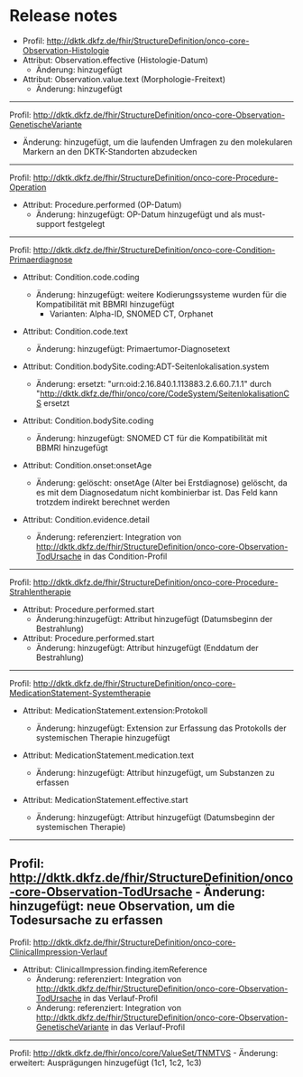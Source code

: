 # Release notes
- Profil: http://dktk.dkfz.de/fhir/StructureDefinition/onco-core-Observation-Histologie 
- Attribut: Observation.effective (Histologie-Datum)
	- Änderung: hinzugefügt
- Attribut: Observation.value.text (Morphologie-Freitext)
	- Änderung: hinzugefügt
----------------------------------------------------

Profil: http://dktk.dkfz.de/fhir/StructureDefinition/onco-core-Observation-GenetischeVariante
  - Änderung: hinzugefügt, um die laufenden Umfragen zu den molekularen Markern an den DKTK-Standorten abzudecken  
----------------------------------------------------

Profil: http://dktk.dkfz.de/fhir/StructureDefinition/onco-core-Procedure-Operation
- Attribut: Procedure.performed (OP-Datum) 
	- Änderung: hinzugefügt: OP-Datum hinzugefügt und als must-support festgelegt
----------------------------------------------------

Profil: http://dktk.dkfz.de/fhir/StructureDefinition/onco-core-Condition-Primaerdiagnose
- Attribut: Condition.code.coding 
	- Änderung: hinzugefügt: weitere Kodierungssysteme wurden für die Kompatibilität mit BBMRI hinzugefügt
		- Varianten: Alpha-ID, SNOMED CT, Orphanet   
- Attribut: Condition.code.text 
	- Änderung: hinzugefügt: Primaertumor-Diagnosetext

- Attribut: Condition.bodySite.coding:ADT-Seitenlokalisation.system
	- Änderung: ersetzt: "urn:oid:2.16.840.1.113883.2.6.60.7.1.1" durch "http://dktk.dkfz.de/fhir/onco/core/CodeSystem/SeitenlokalisationCS ersetzt 

- Attribut: Condition.bodySite.coding
	- Änderung: hinzugefügt: SNOMED CT für die Kompatibilität mit BBMRI hinzugefügt
- Attribut: Condition.onset:onsetAge
	- Änderung: gelöscht: onsetAge (Alter bei Erstdiagnose) gelöscht, da es mit dem Diagnosedatum nicht kombinierbar ist. Das Feld kann trotzdem indirekt berechnet werden
- Attribut: Condition.evidence.detail
	- Änderung: referenziert: Integration von http://dktk.dkfz.de/fhir/StructureDefinition/onco-core-Observation-TodUrsache in das Condition-Profil 	
----------------------------------------------------

Profil: http://dktk.dkfz.de/fhir/StructureDefinition/onco-core-Procedure-Strahlentherapie
- Attribut: Procedure.performed.start
	- Änderung:hinzugefügt: Attribut hinzugefügt (Datumsbeginn der Bestrahlung)
- Attribut: Procedure.performed.start
	- Änderung: hinzugefügt: Attribut hinzugefügt (Enddatum der Bestrahlung)
----------------------------------------------------

Profil: http://dktk.dkfz.de/fhir/StructureDefinition/onco-core-MedicationStatement-Systemtherapie
- Attribut: MedicationStatement.extension:Protokoll
	- Änderung: hinzugefügt: Extension zur Erfassung das Protokolls der systemischen Therapie hinzugefügt
- Attribut: MedicationStatement.medication.text
	- Änderung: hinzugefügt: Attribut hinzugefügt, um Substanzen zu erfassen

- Attribut: MedicationStatement.effective.start
	- Änderung: hinzugefügt: Attribut hinzugefügt (Datumsbeginn der systemischen Therapie)
----------------------------------------------------

Profil: http://dktk.dkfz.de/fhir/StructureDefinition/onco-core-Observation-TodUrsache
	- Änderung: hinzugefügt: neue Observation, um die Todesursache  zu erfassen
----------------------------------------------------

Profil: http://dktk.dkfz.de/fhir/StructureDefinition/onco-core-ClinicalImpression-Verlauf
- Attribut: ClinicalImpression.finding.itemReference
	- Änderung: referenziert: Integration von http://dktk.dkfz.de/fhir/StructureDefinition/onco-core-Observation-TodUrsache in das Verlauf-Profil
	- Änderung: referenziert: Integration von http://dktk.dkfz.de/fhir/StructureDefinition/onco-core-Observation-GenetischeVariante in das Verlauf-Profil
----------------------------------------------------

Profil: http://dktk.dkfz.de/fhir/onco/core/ValueSet/TNMTVS
	- Änderung: erweitert: Ausprägungen hinzugefügt (1c1, 1c2, 1c3)